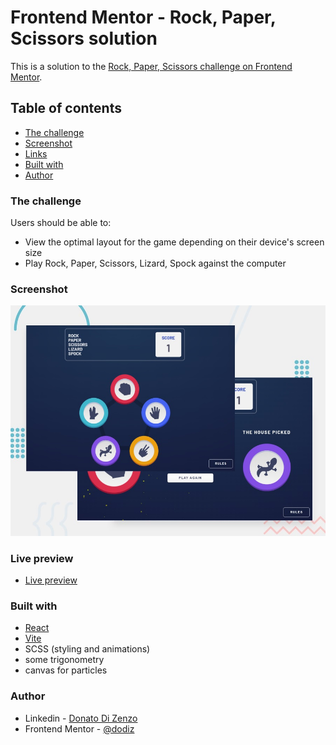 # Frontend Mentor - Rock, Paper, Scissors solution

This is a solution to the [Rock, Paper, Scissors challenge on Frontend Mentor](https://www.frontendmentor.io/challenges/rock-paper-scissors-game-pTgwgvgH).

## Table of contents

- [The challenge](#the-challenge)
- [Screenshot](#screenshot)
- [Links](#links)
- [Built with](#built-with)
- [Author](#author)

### The challenge

Users should be able to:

- View the optimal layout for the game depending on their device's screen size
- Play Rock, Paper, Scissors, Lizard, Spock against the computer

### Screenshot

![](./preview.jpg)

### Live preview

- [Live preview](https://rock-paper-scissors-lizard-spock-gamma.vercel.app/)

### Built with

- [React](https://reactjs.org/)
- [Vite](https://vitejs.dev/)
- SCSS (styling and animations)
- some trigonometry
- canvas for particles

### Author

- Linkedin - [Donato Di Zenzo](https://www.linkedin.com/in/donato-di-zenzo/)
- Frontend Mentor - [@dodiz](https://www.frontendmentor.io/profile/dodiz)
